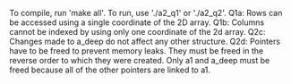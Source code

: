 To compile, run 'make all'. To run, use './a2_q1' or './a2_q2'. Q1a: Rows can be accessed using a single coordinate of the 2D array. Q1b: Columns cannot be indexed by using only one coordinate of the 2d array. Q2c: Changes made to a_deep do not affect any other structure. Q2d: Pointers have to be freed to prevent memory leaks. They must be freed in the reverse order to which they were created. Only a1 and a_deep must be freed because all of the other pointers are linked to a1.
